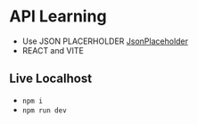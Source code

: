 # API Learning

* Use JSON PLACERHOLDER
[JsonPlaceholder](https://jsonplaceholder.typicode.com/)
* REACT and VITE

## Live Localhost
* `npm i`
* `npm run dev`
